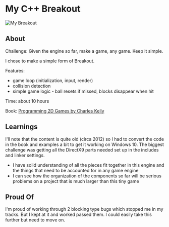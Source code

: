 # My C++ Breakout

![My Breakout](./pictures/udemy-boost-screenie.png)

## About 

Challenge: Given the engine so far, make a game, any game. Keep it simple.

I chose to make a simple form of Breakout.

Features:

* game loop (initialization, input, render)
* collision detection
* simple game logic - ball resets if missed, blocks disappear when hit

Time: about 10 hours

Book: [Programming 2D Games by Charles Kelly](http://www.programming2dgames.com//)


## Learnings

I'll note that the content is quite old (circa 2012) so I had to convert the code in the book and examples a bit to get it working on Windows 10. The biggest challenge was getting all the DirectX9 parts needed set up in the includes and linker settings.

* I have solid understanding of all the pieces fit together in this engine and the things that need to be accounted for in any game engine
* I can see how the organization of the components so far will be serious problems on a project that is much larger than this tiny game


## Proud Of

I'm proud of working through 2 blocking type bugs which stopped me in my tracks. But I kept at it and worked passed them. I could easily take this further but need to move on.